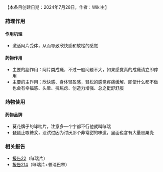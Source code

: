 ﻿【本条目创建日期：2024年7月28日，作者：Wiki主】
### 药理作用
#### 作用机理
- 激活阿片受体，从而导致欣快感和放松的感觉
#### 药物作用
- 主要的副作用：阿片类成瘾，不过一般问题不大，如果感觉真的成瘾请立即停用
- 主要的主作用：欣快感、身体轻盈感，轻松的感觉疼痛缓解、即使什么都不做也会有幸福感、头晕、抗焦虑、创造力增强、总之挺舒舒服
### 药物使用
#### 药物品牌
- 葵花牌子的哮喘片，注意多一个字都不行他就叫哮喘
- 琵琶止咳糖浆，没试过因为讨厌那个非常甜的味道，里面也含有大量罂粟壳
### 相关报告
- [报告22](/report/RP022/)（哮喘片）
- [报告214](/report/RP214)（哮喘片+普瑞巴林）
